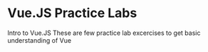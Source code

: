 # Vue.JS Practice Labs
 
Intro to Vue.JS
These are few practice lab excercises to get basic understanding of Vue

